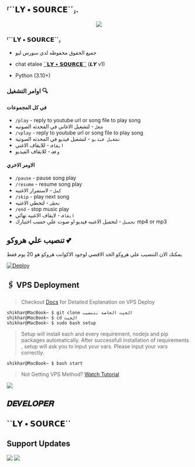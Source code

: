 <h2 align="centre">⸢``𝗟𝗬 • 𝗦𝗢𝗨𝗥𝗖𝗘´´⸥.</h2>

<p align="center">
  <img src="https://telegra.ph/file/63a90b9fc07ee8e09c6cf.jpg">
</p>

<h3>⸢``𝗟𝗬 • 𝗦𝗢𝗨𝗥𝗖𝗘´´⸥</h3>

- جميع الحقوق محفوظه لدي سورس ليو

- chat etalee [``𝗟𝗬 • 𝗦𝗢𝗨𝗥𝗖𝗘´´](https://t.me/T1_MKH) (𝙇𝙔 v1)
- Python (3.10+)

### اوامر التشغيل 🔍
#### في كل المجموعات 
- `/play` - reply to youtube url or song file to play song
- `شغل` - لتشغيل الاغاني في المحدثه الصوتيه
- `/vplay` - reply to youtube url or song file to play song
- `تشغيل فيديو` - لتشغيل فيديو في المحدثه الصوتية 
- `ايقاف` - للايقاف الاغني
- `وقف` - للايقاف الفيديو

#### الاومر الاخري
- `/pause` - pause song play
- `/resume` - resume song play
- `كمل` - لاستمرار الاغنيه
- `/skip` - play next song
- `تخطي` - لتخطي الاغنيه
- `/end` - stop music play
- `ايقاف` - لايقاف الاغنيه نهائي 
- `تحميل` - لتحميل الاغنيه فيديو او صوت علي حسب اختيارك mp4 or mp3


## تنصيب علي هروكو 💕

يمكنك الان التنصيب علي هروكو الحد الاقصي لوجود الاكوانت هروكو هو 20 يوم فقط

[![Deploy](https://www.herokucdn.com/deploy/button.svg)](https://heroku.com/deploy?template=https://github.com/etmusicbot/etmusicbot)


## 🖇 VPS Deployment

> Checkout [Docs](https://notreallyshikhar.gitbook.io/yukkimusicbot/deployment/local-hosting-or-vps) for Detailed Explanation on VPS Deploy


```console
shikhar@MacBook~ $ git clone الجيت الخاصه بتنصيب
shikhar@MacBook~ $ cd الجيت
shikhar@MacBook~ $ sudo bash setup
```
> Setup will install each and every requirement, nodejs and pip packages automatically. After successfull installation of requirements , setup will ask you to input your vars.
> Please input your vars correctly.

```console
shikhar@MacBook~ $ bash start
```

> Not Getting VPS Method? [Watch Tutorial](https://t.me/T1_MKH)


<img src="https://telegra.ph/file/63a90b9fc07ee8e09c6cf.jpg" align="center">



## 𝑫𝑬𝑽𝑬𝑳𝑶𝑷𝑬𝑹 

## ``𝗟𝗬 • 𝗦𝗢𝗨𝗥𝗖𝗘´´

## Support Updates 

<a href="https://t.me/T2_MKH"><img src="https://img.shields.io/badge/Join-Group%20Support-red.svg?style=for-the-badge&logo=Telegram"></a> <a href="https://t.me/T1_MKH"><img src="https://img.shields.io/badge/Join-Updates%20Channel-white.svg?style=for-the-badge&logo=Telegram"></a>
